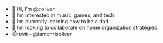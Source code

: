 - 👋 Hi, I’m @coliver
- 👀 I’m interested in music, games, and tech
- 🌱 I’m currently learning how to be a dad
- 💞️ I’m looking to collaborate on home organization strategies
- 📫 twit - @iamchrisoliver
